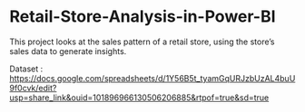 # Retail-Store-Analysis-in-Power-BI

This project looks at the sales pattern of a retail store, using the store’s sales data to generate insights.

Dataset : https://docs.google.com/spreadsheets/d/1Y56B5t_tyamGqURJzbUzAL4buU9f0cvk/edit?usp=share_link&ouid=101896966130506206885&rtpof=true&sd=true
